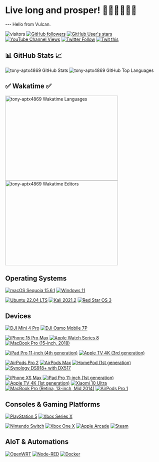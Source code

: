 # Live long and prosper! 🖖🏻🖖🏻🖖🏻
--- Hello from Vulcan.

![visitors](https://visitor-badge.laobi.icu/badge?page_id=tony-aptx4869.readme)
[![GitHub followers](https://img.shields.io/github/followers/tony-aptx4869?style=social)](https://github.com/tony-aptx4869?tab=followers)
[![GitHub User's stars](https://img.shields.io/github/stars/tony-aptx4869?affiliations=OWNER%2CCOLLABORATOR%2CORGANIZATION_MEMBER&style=social)](https://github.com/tony-aptx4869)
[![YouTube Channel Views](https://img.shields.io/youtube/channel/views/UCdxkMbirTsG0G63x3QUU8rg?style=social)](https://www.youtube.com/channel/UCdxkMbirTsG0G63x3QUU8rg)
[![Twitter Follow](https://img.shields.io/twitter/follow/tonychang1069?style=social)](https://twitter.com/tonychang1069)
[![Twit this](https://img.shields.io/twitter/url?style=social&url=https%3A%2F%2Fgithub.com%2Ftony-aptx4869)](http://twitter.com/share?url=https%3A%2F%2Fgithub.com%2Ftony-aptx4869&text=%E5%A4%A7%E7%88%B7%EF%BC%8C%E8%BF%87%E6%9D%A5%E7%8E%A9%E5%91%80%EF%BC%81%E5%95%BE%E5%92%AA%7E%20Come%20and%20have%20fun!%20Chyumi%7E)

## 📊 GitHub Stats 📈

![tony-aptx4869 GitHub Stats](https://github-readme-stats.vercel.app/api?username=tony-aptx4869&count_private=true&show_icons=true)
![tony-aptx4869 GitHub Top Languages](https://github-readme-stats.vercel.app/api/top-langs/?username=tony-aptx4869&layout=compact)

## ✅ Wakatime ✅

<a href="https://wakatime.com/share/@tony_aptx4869/18faaf5d-7ac0-4e74-b4ec-c27a20bd73b7.svg" target="_blank"><img src="https://wakatime.com/share/@tony_aptx4869/18faaf5d-7ac0-4e74-b4ec-c27a20bd73b7.svg" width = "360" height = "270" alt="tony-aptx4869 Wakatime Languages" /></a> <a href="https://wakatime.com/share/@tony_aptx4869/cabe44e4-4d78-4e20-a721-1b96163e22b2.svg" target="_blank"><img src="https://wakatime.com/share/@tony_aptx4869/cabe44e4-4d78-4e20-a721-1b96163e22b2.svg" width = "360" height = "270" alt="tony-aptx4869 Wakatime Editors" /></a>

## Operating Systems

[![macOS Sequoia 15.6.1](https://img.shields.io/badge/macOS%20Sequoia%2015.6.1-f0403c?style=for-the-badge&logo=apple&logoColor=ffffff)](https://www.apple.com/macos)
[![Windows 11](https://img.shields.io/badge/Windows%2011-003bf9?style=for-the-badge&logo=windows&logoColor=ffffff)](https://www.microsoft.com/windows/windows-11)

[![Ubuntu 22.04 LTS](https://img.shields.io/badge/Ubuntu%2022.04%20LTS-5a1739?style=flat-square&logo=ubuntu&logoColor=ffffff)](https://ubuntu.com)
[![Kali 2021.2](https://img.shields.io/badge/Kali%202021.2-1f61ff?style=flat-square&logo=Kali%20Linux&logoColor=ffffff)](https://www.kali.org)
[![Red Star OS 3](https://img.shields.io/badge/Red%20Star%20OS%203-ff0000?style=flat-square&logo=Apache%20Spark&logoColor=ffffff)](https://en.wikipedia.org/wiki/Red_Star_OS)

## Devices
[![DJI Mini 4 Pro](https://img.shields.io/badge/DJI%20Mini%204%20Pro-fab70c?style=for-the-badge&logo=dji&logoColor=000000)](https://www.dji.com/mini-4-pro)
[![DJI Osmo Mobile 7P](https://img.shields.io/badge/DJI%20Osmo%20Mobile%207P-c5f74f?style=for-the-badge&logo=dji&logoColor=000000)](https://www.dji.com/osmo-mobile-7-series)

[![iPhone 15 Pro Max](https://img.shields.io/badge/iPhone%2015%20Pro%20Max-000000?style=for-the-badge&logo=apple&logoColor=ffffff)](https://www.apple.com/iphone-15-pro)
[![Apple Watch Series 8](https://img.shields.io/badge/Watch%20Series%208-395eb3?style=for-the-badge&logo=apple&logoColor=ffffff)](https://support.apple.com/kb/SP878)
[![MacBook Pro (15-inch, 2018)](https://img.shields.io/badge/MacBook%20Pro%20(15--inch%2C%202018)-353637?style=for-the-badge&logo=apple&logoColor=ffffff)](https://support.apple.com/kb/SP776)

[![iPad Pro 11-inch (4th generation)](https://img.shields.io/badge/iPad%20Pro%2011--inch%20(4th%20generation)-0055ff?style=for-the-badge&logo=apple&logoColor=ffffff)](https://www.apple.com/ipad-pro)
[![Apple TV 4K (3rd generation)](https://img.shields.io/badge/TV%204K%20(3rd%20generation)-000000?style=for-the-badge&logo=apple&logoColor=ffffff)](https://www.apple.com/apple-tv-4k)

[![AirPods Pro 2](https://img.shields.io/badge/AirPods%20Pro%202-dddddd?style=for-the-badge&logo=apple&logoColor=fa243c)](https://www.apple.com/airpods-pro/)
[![AirPods Max](https://img.shields.io/badge/AirPods%20Max-fa243c?style=for-the-badge&logo=apple&logoColor=ffffff)](https://www.apple.com/airpods-max/)
[![HomePod (1st generation)](https://img.shields.io/badge/HomePod%20(1st%20generation)-fdee21?style=for-the-badge&logo=apple&logoColor=000000)](https://support.apple.com/kb/SP773)
[![Synology DS918+ with DX517](https://img.shields.io/badge/Synology%20DS918+%20with%20DX517-000000?style=for-the-badge&logo=synology&logoColor=b5b5b6)](https://global.download.synology.com/download/Document/Hardware/DataSheet/DiskStation/18-year/DS918+/enu/Synology_DS918_Plus_Data_Sheet_enu.pdf)

[![iPhone XS Max](https://img.shields.io/badge/iPhone%20XS%20Max-000000?style=flat-square&logo=apple&logoColor=ffffff)](https://support.apple.com/kb/SP780)
[![iPad Pro 11-inch (1st generation)](https://img.shields.io/badge/iPad%20Pro%2011--inch%20(1st%20generation)-0099ff?style=flat-square&logo=apple&logoColor=ffffff)](https://support.apple.com/kb/SP784)
[![Apple TV 4K (1st generation)](https://img.shields.io/badge/TV%204K%20(1st%20generation)-339900?style=flat-square&logo=apple&logoColor=ffffff)](https://support.apple.com/kb/SP769)
[![Xiaomi 10 Ultra](https://img.shields.io/badge/Xiaomi%2010%20Ultra-ff6900?style=flat-square&logo=xiaomi&logoColor=ffffff)](https://en.wikipedia.org/wiki/Xiaomi_Mi_10_Ultra)
[![MacBook Pro (Retina, 13-inch, Mid 2014)](https://img.shields.io/badge/MacBook%20Pro%20(Retina%2C%2013--inch%2C%20Mid%202014)-5c2d91?style=flat-square&logo=apple&logoColor=ffffff)](https://support.apple.com/kb/SP703)
[![AirPods Pro 1](https://img.shields.io/badge/AirPods%20Pro%201-dddddd?style=flat-square&logo=apple&logoColor=fa243c)](https://support.apple.com/111861)

## Consoles & Gaming Platforms

[![PlayStation 5](https://img.shields.io/badge/PlayStation%205-0070d1?style=for-the-badge&logo=playstation&logoColor=ffffff)](https://my.playstation.com/profile/T0nyC6an9)
[![Xbox Series X](https://img.shields.io/badge/Xbox%20Series%20X-000000?style=for-the-badge&logo=xbox&logoColor=ffffff)](https://account.xbox.com/zh-hk/profile?gamertag=T0nyC6an9)

[![Nintendo Switch](https://img.shields.io/badge/Nintendo%20Switch-e60012?style=flat-square&logo=nintendo%20switch&logoColor=ffffff)](https://www.nintendo.com/switch)
[![Xbox One X](https://img.shields.io/badge/Xbox%20One%20X-107c10?style=flat-square&logo=xbox&logoColor=ffffff)](https://account.xbox.com/zh-hk/profile?gamertag=T0nyC6an9)
[![Apple Arcade](https://img.shields.io/badge/Apple%20Arcade-ffcc33?style=flat-square&logo=apple%20arcade&logoColor=333333)](https://www.apple.com/apple-arcade)
[![Steam](https://img.shields.io/badge/Steam-1b3471?style=flat-square&logo=steam&logoColor=ffffff)](https://steamcommunity.com/id/tonychang)

## AIoT & Automations

[![OpenWRT](https://img.shields.io/badge/OpenWRT-4a5ce1?style=for-the-badge&logo=openwrt&logoColor=ffffff)](https://openwrt.org)
[![Node-RED](https://img.shields.io/badge/Node--RED-8f0000?style=for-the-badge&logo=nodered&logoColor=ffffff)](https://nodered.org)
[![Docker](https://img.shields.io/badge/Docker-2496ed?style=for-the-badge&logo=docker&logoColor=ffffff)](https://docker.com)
